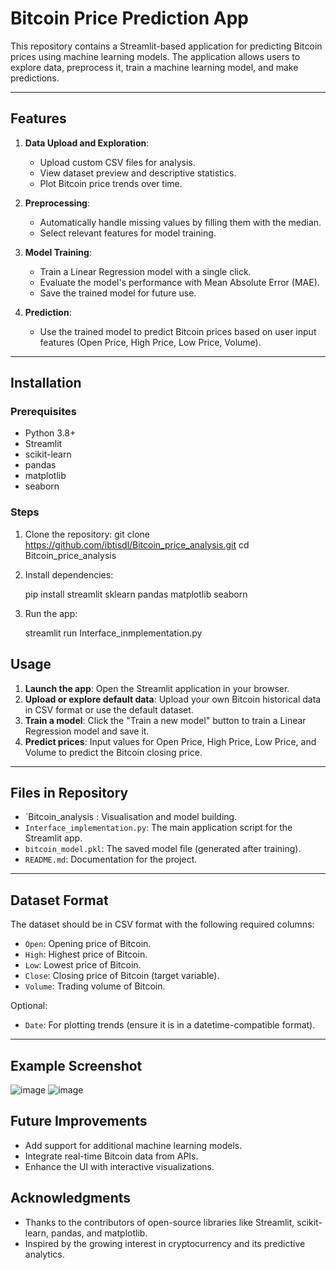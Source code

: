 # Bitcoin Price Prediction App

This repository contains a Streamlit-based application for predicting Bitcoin prices using machine learning models. The application allows users to explore data, preprocess it, train a machine learning model, and make predictions.

---

## Features

1. **Data Upload and Exploration**:
   - Upload custom CSV files for analysis.
   - View dataset preview and descriptive statistics.
   - Plot Bitcoin price trends over time.

2. **Preprocessing**:
   - Automatically handle missing values by filling them with the median.
   - Select relevant features for model training.

3. **Model Training**:
   - Train a Linear Regression model with a single click.
   - Evaluate the model's performance with Mean Absolute Error (MAE).
   - Save the trained model for future use.

4. **Prediction**:
   - Use the trained model to predict Bitcoin prices based on user input features (Open Price, High Price, Low Price, Volume).

---

## Installation

### Prerequisites
- Python 3.8+
- Streamlit
- scikit-learn
- pandas
- matplotlib
- seaborn

### Steps
1. Clone the repository:
   git clone https://github.com/ibtisdl/Bitcoin_price_analysis.git
   cd Bitcoin_price_analysis

2. Install dependencies:
 
   pip install streamlit sklearn pandas matplotlib seaborn
  
3. Run the app:
  
   streamlit run Interface_inmplementation.py
  



## Usage

1. **Launch the app**: Open the Streamlit application in your browser.
2. **Upload or explore default data**: Upload your own Bitcoin historical data in CSV format or use the default dataset.
3. **Train a model**: Click the "Train a new model" button to train a Linear Regression model and save it.
4. **Predict prices**: Input values for Open Price, High Price, Low Price, and Volume to predict the Bitcoin closing price.

---

## Files in Repository
- `Bitcoin_analysis : Visualisation and model building.
- `Interface_implementation.py`: The main application script for the Streamlit app.
- `bitcoin_model.pkl`: The saved model file (generated after training).
- `README.md`: Documentation for the project.

---

## Dataset Format

The dataset should be in CSV format with the following required columns:
- `Open`: Opening price of Bitcoin.
- `High`: Highest price of Bitcoin.
- `Low`: Lowest price of Bitcoin.
- `Close`: Closing price of Bitcoin (target variable).
- `Volume`: Trading volume of Bitcoin.

Optional:
- `Date`: For plotting trends (ensure it is in a datetime-compatible format).

---

## Example Screenshot
![image](https://github.com/user-attachments/assets/d262a615-9885-4657-b1c2-a25f05de0a6c)
![image](https://github.com/user-attachments/assets/95494e2f-47ea-4325-a53b-12f8a1002684)



## Future Improvements

- Add support for additional machine learning models.
- Integrate real-time Bitcoin data from APIs.
- Enhance the UI with interactive visualizations.


## Acknowledgments

- Thanks to the contributors of open-source libraries like Streamlit, scikit-learn, pandas, and matplotlib.
- Inspired by the growing interest in cryptocurrency and its predictive analytics.

